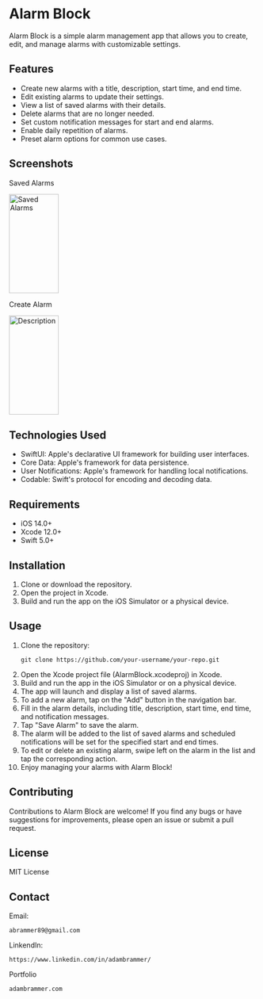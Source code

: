 # Alarm Block

Alarm Block is a simple alarm management app that allows you to create, edit, and manage alarms with customizable settings.

## Features

- Create new alarms with a title, description, start time, and end time.
- Edit existing alarms to update their settings.
- View a list of saved alarms with their details.
- Delete alarms that are no longer needed.
- Set custom notification messages for start and end alarms.
- Enable daily repetition of alarms.
- Preset alarm options for common use cases.

## Screenshots
Saved Alarms                                  

<img src="https://i.imgur.com/vp89okF.png" alt="Saved Alarms" width="100" height="200">

Create Alarm

<img src="https://i.imgur.com/IFMvLJo.png" alt="Description" width="100" height="200">




## Technologies Used

- SwiftUI: Apple's declarative UI framework for building user interfaces.
- Core Data: Apple's framework for data persistence.
- User Notifications: Apple's framework for handling local notifications.
- Codable: Swift's protocol for encoding and decoding data.

## Requirements

- iOS 14.0+
- Xcode 12.0+
- Swift 5.0+

## Installation

1. Clone or download the repository.
2. Open the project in Xcode.
3. Build and run the app on the iOS Simulator or a physical device.

## Usage

1. Clone the repository:
    ```
    git clone https://github.com/your-username/your-repo.git
    ```
2. Open the Xcode project file (AlarmBlock.xcodeproj) in Xcode.
3. Build and run the app in the iOS Simulator or on a physical device.
4. The app will launch and display a list of saved alarms.
5. To add a new alarm, tap on the "Add" button in the navigation bar.
6. Fill in the alarm details, including title, description, start time, end time, and notification messages.
7. Tap "Save Alarm" to save the alarm.
8. The alarm will be added to the list of saved alarms and scheduled notifications will be set for the specified start and end times.
9. To edit or delete an existing alarm, swipe left on the alarm in the list and tap the corresponding action.
10. Enjoy managing your alarms with Alarm Block!


## Contributing

Contributions to Alarm Block are welcome! If you find any bugs or have suggestions for improvements, please open an issue or submit a pull request.

## License

MIT License

## Contact

Email:
 ```
 abrammer89@gmail.com 
 ```
LinkendIn:
```
https://www.linkedin.com/in/adambrammer/
```
Portfolio
```
adambrammer.com
```

